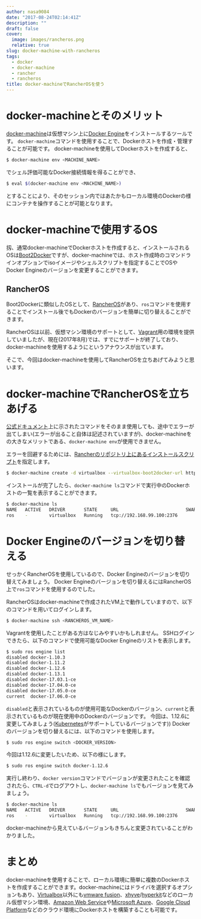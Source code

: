 ```yaml
---
author: nasa9084
date: "2017-08-24T02:14:41Z"
description: ""
draft: false
cover:
  image: images/rancheros.png
  relative: true
slug: docker-machine-with-rancheros
tags:
  - docker
  - docker-machine
  - rancher
  - rancheros
title: docker-machineでRancherOSを使う
---
```



# docker-machineとそのメリット

[docker-machine](https://docs.docker.com/machine/)は仮想マシン上に[Docker Engine](https://docs.docker.com/engine/)をインストールするツールです。
`docker-machine`コマンドを使用することで、Dockerホストを作成・管理することが可能です。
docker-machineを使用してDockerホストを作成すると、

``` bash
$ docker-machine env <MACHINE_NAME>
```

でシェル評価可能なDocker接続情報を得ることができ、

``` bash
$ eval $(docker-machine env <MACHINE_NAME>)
```

とすることにより、そのセッション内ではあたかもローカル環境のDockerの様にコンテナを操作することが可能となります。

# docker-machineで使用するOS

扨、通常docker-machineでDockerホストを作成すると、インストールされるOSは[Boot2Docker](http://boot2docker.io/)ですが、docker-machineでは、ホスト作成時のコマンドラインオプションでisoイメージやシェルスクリプトを指定することでOSやDocker Engineのバージョンを変更することができます。

## RancherOS

Boot2Dockerに類似したOSとして、[RancherOS](http://rancher.com/rancher-os/)があり、`ros`コマンドを使用することでインストール後でもDockerのバージョンを簡単に切り替えることができます。

RancherOSは以前、仮想マシン環境のサポートとして、[Vagrant](https://github.com/rancher/os-vagrant)用の環境を提供していましたが、現在(2017年8月)では、すでにサポートが終了しており、docker-machineを使用するようにというアナウンスが出ています。

そこで、今回はdocker-machineを使用してRancherOSを立ちあげてみようと思います。

# docker-machineでRancherOSを立ちあげる

[公式ドキュメント](http://rancher.com/docs/os/v1.0/en/running-rancheros/workstation/docker-machine/)上に示されたコマンドをそのまま使用しても、途中でエラーが出てしまい(エラーが出ること自体は記述されていますが)、docker-machineをの大きなメリットである、`docker-machine env`が使用できません。

エラーを回避するためには、[Rancherのリポジトリ上にあるインストールスクリプト](https://github.com/rancher/install-docker)を指定します。

``` bash
$ docker-machine create -d virtualbox --virtualbox-boot2docker-url https://releases.rancher.com/os/latest/rancheros.iso --engine-install-url https://raw.githubusercontent.com/rancher/install-docker/master/17.06.sh
```

インストールが完了したら、`docker-machine ls`コマンドで実行中のDockerホストの一覧を表示することができます。

``` bash
$ docker-machine ls
NAME   ACTIVE   DRIVER       STATE     URL                         SWARM   DOCKER        ERRORS
ros    -        virtualbox   Running   tcp://192.168.99.100:2376           v17.06.0-ce
```

# Docker Engineのバージョンを切り替える

せっかくRancherOSを使用しているので、Docker Engineのバージョンを切り替えてみましょう。
Docker Engineのバージョンを切り替えるにはRancherOS上で`ros`コマンドを使用するのでした。

RancherOSはdocker-machineで作成されたVM上で動作していますので、以下のコマンドを用いてログインします。

``` bash
$ docker-machine ssh <RANCHEROS_VM_NAME>
```

Vagrantを使用したことがある方はなじみやすいかもしれません。
SSHログインできたら、以下のコマンドで使用可能なDocker Engineのリストを表示します。

``` bash
$ sudo ros engine list
disabled docker-1.10.3
disabled docker-1.11.2
disabled docker-1.12.6
disabled docker-1.13.1
disabled docker-17.03.1-ce
disabled docker-17.04.0-ce
disabled docker-17.05.0-ce
current  docker-17.06.0-ce
```

`disabled`と表示されているものが使用可能なDockerのバージョン、`current`と表示されているものが現在使用中のDockerのバージョンです。
今回は、1.12.6に変更してみましょう([Kubernetes](https://kubernetes.io/)がサポートしているバージョンです))
Dockerのバージョンを切り替えるには、以下のコマンドを使用します。

``` bash
$ sudo ros engine switch <DOCKER_VERSION>
```

今回は1.12.6に変更したいため、以下の様にします。

``` bash
$ sudo ros engine switch docker-1.12.6
```

実行し終わり、`docker version`コマンドでバージョンが変更されたことを確認されたら、`CTRL-d`でログアウトし、`docker-machine ls`でもバージョンを見てみましょう。

``` bash
$ docker-machine ls
NAME   ACTIVE   DRIVER       STATE     URL                         SWARM   DOCKER    ERRORS
ros    -        virtualbox   Running   tcp://192.168.99.100:2376           v1.12.6
```

docker-machineから見えているバージョンもきちんと変更されていることがわかりました。

# まとめ
docker-machineを使用することで、ローカル環境に簡単に複数のDockerホストを作成することができます。docker-machineにはドライバを選択するオプションもあり、[Virtualbox](https://www.virtualbox.org/)以外にも[vmware fusion](https://www.vmware.com/jp/products/fusion.html)、[xhyve](https://github.com/mist64/xhyve)/[hyperkit](https://github.com/moby/hyperkit)などのローカル仮想マシン環境、[Amazon Web Service](https://aws.amazon.com/jp/ec2/)や[Microsoft Azure](https://azure.microsoft.com/ja-jp/)、[Google Cloud Platform](https://cloud.google.com/?hl=ja)などのクラウド環境にDockerホストを構築することも可能です。

